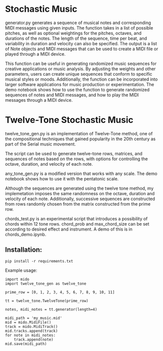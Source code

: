 # Stochastic Music

generator.py generates a sequence of musical notes and corresponding MIDI messages using given inputs. The function takes in a list of possible pitches, as well as optional weightings for the pitches, octaves, and durations of the notes. The length of the sequence, time per beat, and variability in duration and velocity can also be specified. The output is a list of Note objects and MIDI messages that can be used to create a MIDI file or played through a MIDI device.

This function can be useful in generating randomized music sequences for creative applications or music analysis. By adjusting the weights and other parameters, users can create unique sequences that conform to specific musical styles or moods. Additionally, the function can be incorporated into larger software applications for music production or experimentation. The demo notebook shows how to use the function to generate randomized sequences of notes and MIDI messages, and how to play the MIDI messages through a MIDI device.

# Twelve-Tone Stochastic Music

twelve_tone_gen.py is an implementation of Twelve-Tone method, one of the compositional techniques that gained popularity in the 20th century as part of the Serial music movement. 

The script can be used to generate twelve-tone rows, matrices, and sequences of notes based on the rows, with options for controlling the octave, duration, and velocity of each note.

any_tone_gen.py is a modified version that works with any scale. The demo notebook shows how to use it with the pentatonic scale.

Although the sequences are generated using the twelve tone method, my implemetation imposes the same randomness on the octave, duration and velocity of each note. Additionally, successive sequences are constructed from rows randomly chosen from the matrix constructed from the prime row. 

chords_test.py is an experimental script that introduces a possibility of chords within 12 tone rows. chord_prob and max_chord_size can be set according to desired effect and instrument. A demo of this is in chords_demo.ipynb.

## Installation:
```
pip install -r requirements.txt
```

Example usage:

```
import mido
import twelve_tone_gen as twelve_tone

prime_row = [0, 1, 2, 3, 4, 5, 6, 7, 8, 9, 10, 11]

tt = twelve_tone.TwelveTone(prime_row)

notes, midi_notes = tt.generator(length=4)

midi_path = 'my_music.mid'
mid = mido.MidiFile()
track = mido.MidiTrack()
mid.tracks.append(track)
for note in midi_notes:
    track.append(note)
mid.save(midi_path)
```


